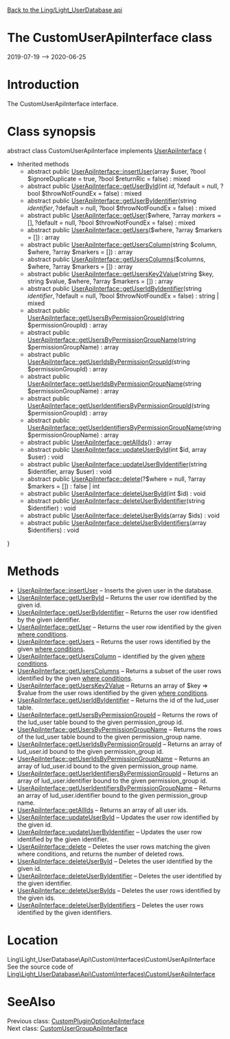 [Back to the Ling/Light_UserDatabase api](https://github.com/lingtalfi/Light_UserDatabase/blob/master/doc/api/Ling/Light_UserDatabase.md)



The CustomUserApiInterface class
================
2019-07-19 --> 2020-06-25






Introduction
============

The CustomUserApiInterface interface.



Class synopsis
==============


abstract class <span class="pl-k">CustomUserApiInterface</span> implements [UserApiInterface](https://github.com/lingtalfi/Light_UserDatabase/blob/master/doc/api/Ling/Light_UserDatabase/Api/Generated/Interfaces/UserApiInterface.md) {

- Inherited methods
    - abstract public [UserApiInterface::insertUser](https://github.com/lingtalfi/Light_UserDatabase/blob/master/doc/api/Ling/Light_UserDatabase/Api/Generated/Interfaces/UserApiInterface/insertUser.md)(array $user, ?bool $ignoreDuplicate = true, ?bool $returnRic = false) : mixed
    - abstract public [UserApiInterface::getUserById](https://github.com/lingtalfi/Light_UserDatabase/blob/master/doc/api/Ling/Light_UserDatabase/Api/Generated/Interfaces/UserApiInterface/getUserById.md)(int $id, ?$default = null, ?bool $throwNotFoundEx = false) : mixed
    - abstract public [UserApiInterface::getUserByIdentifier](https://github.com/lingtalfi/Light_UserDatabase/blob/master/doc/api/Ling/Light_UserDatabase/Api/Generated/Interfaces/UserApiInterface/getUserByIdentifier.md)(string $identifier, ?$default = null, ?bool $throwNotFoundEx = false) : mixed
    - abstract public [UserApiInterface::getUser](https://github.com/lingtalfi/Light_UserDatabase/blob/master/doc/api/Ling/Light_UserDatabase/Api/Generated/Interfaces/UserApiInterface/getUser.md)($where, ?array $markers = [], ?$default = null, ?bool $throwNotFoundEx = false) : mixed
    - abstract public [UserApiInterface::getUsers](https://github.com/lingtalfi/Light_UserDatabase/blob/master/doc/api/Ling/Light_UserDatabase/Api/Generated/Interfaces/UserApiInterface/getUsers.md)($where, ?array $markers = []) : array
    - abstract public [UserApiInterface::getUsersColumn](https://github.com/lingtalfi/Light_UserDatabase/blob/master/doc/api/Ling/Light_UserDatabase/Api/Generated/Interfaces/UserApiInterface/getUsersColumn.md)(string $column, $where, ?array $markers = []) : array
    - abstract public [UserApiInterface::getUsersColumns](https://github.com/lingtalfi/Light_UserDatabase/blob/master/doc/api/Ling/Light_UserDatabase/Api/Generated/Interfaces/UserApiInterface/getUsersColumns.md)($columns, $where, ?array $markers = []) : array
    - abstract public [UserApiInterface::getUsersKey2Value](https://github.com/lingtalfi/Light_UserDatabase/blob/master/doc/api/Ling/Light_UserDatabase/Api/Generated/Interfaces/UserApiInterface/getUsersKey2Value.md)(string $key, string $value, $where, ?array $markers = []) : array
    - abstract public [UserApiInterface::getUserIdByIdentifier](https://github.com/lingtalfi/Light_UserDatabase/blob/master/doc/api/Ling/Light_UserDatabase/Api/Generated/Interfaces/UserApiInterface/getUserIdByIdentifier.md)(string $identifier, ?$default = null, ?bool $throwNotFoundEx = false) : string | mixed
    - abstract public [UserApiInterface::getUsersByPermissionGroupId](https://github.com/lingtalfi/Light_UserDatabase/blob/master/doc/api/Ling/Light_UserDatabase/Api/Generated/Interfaces/UserApiInterface/getUsersByPermissionGroupId.md)(string $permissionGroupId) : array
    - abstract public [UserApiInterface::getUsersByPermissionGroupName](https://github.com/lingtalfi/Light_UserDatabase/blob/master/doc/api/Ling/Light_UserDatabase/Api/Generated/Interfaces/UserApiInterface/getUsersByPermissionGroupName.md)(string $permissionGroupName) : array
    - abstract public [UserApiInterface::getUserIdsByPermissionGroupId](https://github.com/lingtalfi/Light_UserDatabase/blob/master/doc/api/Ling/Light_UserDatabase/Api/Generated/Interfaces/UserApiInterface/getUserIdsByPermissionGroupId.md)(string $permissionGroupId) : array
    - abstract public [UserApiInterface::getUserIdsByPermissionGroupName](https://github.com/lingtalfi/Light_UserDatabase/blob/master/doc/api/Ling/Light_UserDatabase/Api/Generated/Interfaces/UserApiInterface/getUserIdsByPermissionGroupName.md)(string $permissionGroupName) : array
    - abstract public [UserApiInterface::getUserIdentifiersByPermissionGroupId](https://github.com/lingtalfi/Light_UserDatabase/blob/master/doc/api/Ling/Light_UserDatabase/Api/Generated/Interfaces/UserApiInterface/getUserIdentifiersByPermissionGroupId.md)(string $permissionGroupId) : array
    - abstract public [UserApiInterface::getUserIdentifiersByPermissionGroupName](https://github.com/lingtalfi/Light_UserDatabase/blob/master/doc/api/Ling/Light_UserDatabase/Api/Generated/Interfaces/UserApiInterface/getUserIdentifiersByPermissionGroupName.md)(string $permissionGroupName) : array
    - abstract public [UserApiInterface::getAllIds](https://github.com/lingtalfi/Light_UserDatabase/blob/master/doc/api/Ling/Light_UserDatabase/Api/Generated/Interfaces/UserApiInterface/getAllIds.md)() : array
    - abstract public [UserApiInterface::updateUserById](https://github.com/lingtalfi/Light_UserDatabase/blob/master/doc/api/Ling/Light_UserDatabase/Api/Generated/Interfaces/UserApiInterface/updateUserById.md)(int $id, array $user) : void
    - abstract public [UserApiInterface::updateUserByIdentifier](https://github.com/lingtalfi/Light_UserDatabase/blob/master/doc/api/Ling/Light_UserDatabase/Api/Generated/Interfaces/UserApiInterface/updateUserByIdentifier.md)(string $identifier, array $user) : void
    - abstract public [UserApiInterface::delete](https://github.com/lingtalfi/Light_UserDatabase/blob/master/doc/api/Ling/Light_UserDatabase/Api/Generated/Interfaces/UserApiInterface/delete.md)(?$where = null, ?array $markers = []) : false | int
    - abstract public [UserApiInterface::deleteUserById](https://github.com/lingtalfi/Light_UserDatabase/blob/master/doc/api/Ling/Light_UserDatabase/Api/Generated/Interfaces/UserApiInterface/deleteUserById.md)(int $id) : void
    - abstract public [UserApiInterface::deleteUserByIdentifier](https://github.com/lingtalfi/Light_UserDatabase/blob/master/doc/api/Ling/Light_UserDatabase/Api/Generated/Interfaces/UserApiInterface/deleteUserByIdentifier.md)(string $identifier) : void
    - abstract public [UserApiInterface::deleteUserByIds](https://github.com/lingtalfi/Light_UserDatabase/blob/master/doc/api/Ling/Light_UserDatabase/Api/Generated/Interfaces/UserApiInterface/deleteUserByIds.md)(array $ids) : void
    - abstract public [UserApiInterface::deleteUserByIdentifiers](https://github.com/lingtalfi/Light_UserDatabase/blob/master/doc/api/Ling/Light_UserDatabase/Api/Generated/Interfaces/UserApiInterface/deleteUserByIdentifiers.md)(array $identifiers) : void

}






Methods
==============

- [UserApiInterface::insertUser](https://github.com/lingtalfi/Light_UserDatabase/blob/master/doc/api/Ling/Light_UserDatabase/Api/Generated/Interfaces/UserApiInterface/insertUser.md) &ndash; Inserts the given user in the database.
- [UserApiInterface::getUserById](https://github.com/lingtalfi/Light_UserDatabase/blob/master/doc/api/Ling/Light_UserDatabase/Api/Generated/Interfaces/UserApiInterface/getUserById.md) &ndash; Returns the user row identified by the given id.
- [UserApiInterface::getUserByIdentifier](https://github.com/lingtalfi/Light_UserDatabase/blob/master/doc/api/Ling/Light_UserDatabase/Api/Generated/Interfaces/UserApiInterface/getUserByIdentifier.md) &ndash; Returns the user row identified by the given identifier.
- [UserApiInterface::getUser](https://github.com/lingtalfi/Light_UserDatabase/blob/master/doc/api/Ling/Light_UserDatabase/Api/Generated/Interfaces/UserApiInterface/getUser.md) &ndash; Returns the user row identified by the given [where conditions](https://github.com/lingtalfi/SimplePdoWrapper#the-where-conditions).
- [UserApiInterface::getUsers](https://github.com/lingtalfi/Light_UserDatabase/blob/master/doc/api/Ling/Light_UserDatabase/Api/Generated/Interfaces/UserApiInterface/getUsers.md) &ndash; Returns the user rows identified by the given [where conditions](https://github.com/lingtalfi/SimplePdoWrapper#the-where-conditions).
- [UserApiInterface::getUsersColumn](https://github.com/lingtalfi/Light_UserDatabase/blob/master/doc/api/Ling/Light_UserDatabase/Api/Generated/Interfaces/UserApiInterface/getUsersColumn.md) &ndash; identified by the given [where conditions](https://github.com/lingtalfi/SimplePdoWrapper#the-where-conditions).
- [UserApiInterface::getUsersColumns](https://github.com/lingtalfi/Light_UserDatabase/blob/master/doc/api/Ling/Light_UserDatabase/Api/Generated/Interfaces/UserApiInterface/getUsersColumns.md) &ndash; Returns a subset of the user rows identified by the given [where conditions](https://github.com/lingtalfi/SimplePdoWrapper#the-where-conditions).
- [UserApiInterface::getUsersKey2Value](https://github.com/lingtalfi/Light_UserDatabase/blob/master/doc/api/Ling/Light_UserDatabase/Api/Generated/Interfaces/UserApiInterface/getUsersKey2Value.md) &ndash; Returns an array of $key => $value from the user rows identified by the given [where conditions](https://github.com/lingtalfi/SimplePdoWrapper#the-where-conditions).
- [UserApiInterface::getUserIdByIdentifier](https://github.com/lingtalfi/Light_UserDatabase/blob/master/doc/api/Ling/Light_UserDatabase/Api/Generated/Interfaces/UserApiInterface/getUserIdByIdentifier.md) &ndash; Returns the id of the lud_user table.
- [UserApiInterface::getUsersByPermissionGroupId](https://github.com/lingtalfi/Light_UserDatabase/blob/master/doc/api/Ling/Light_UserDatabase/Api/Generated/Interfaces/UserApiInterface/getUsersByPermissionGroupId.md) &ndash; Returns the rows of the lud_user table bound to the given permission_group id.
- [UserApiInterface::getUsersByPermissionGroupName](https://github.com/lingtalfi/Light_UserDatabase/blob/master/doc/api/Ling/Light_UserDatabase/Api/Generated/Interfaces/UserApiInterface/getUsersByPermissionGroupName.md) &ndash; Returns the rows of the lud_user table bound to the given permission_group name.
- [UserApiInterface::getUserIdsByPermissionGroupId](https://github.com/lingtalfi/Light_UserDatabase/blob/master/doc/api/Ling/Light_UserDatabase/Api/Generated/Interfaces/UserApiInterface/getUserIdsByPermissionGroupId.md) &ndash; Returns an array of lud_user.id bound to the given permission_group id.
- [UserApiInterface::getUserIdsByPermissionGroupName](https://github.com/lingtalfi/Light_UserDatabase/blob/master/doc/api/Ling/Light_UserDatabase/Api/Generated/Interfaces/UserApiInterface/getUserIdsByPermissionGroupName.md) &ndash; Returns an array of lud_user.id bound to the given permission_group name.
- [UserApiInterface::getUserIdentifiersByPermissionGroupId](https://github.com/lingtalfi/Light_UserDatabase/blob/master/doc/api/Ling/Light_UserDatabase/Api/Generated/Interfaces/UserApiInterface/getUserIdentifiersByPermissionGroupId.md) &ndash; Returns an array of lud_user.identifier bound to the given permission_group id.
- [UserApiInterface::getUserIdentifiersByPermissionGroupName](https://github.com/lingtalfi/Light_UserDatabase/blob/master/doc/api/Ling/Light_UserDatabase/Api/Generated/Interfaces/UserApiInterface/getUserIdentifiersByPermissionGroupName.md) &ndash; Returns an array of lud_user.identifier bound to the given permission_group name.
- [UserApiInterface::getAllIds](https://github.com/lingtalfi/Light_UserDatabase/blob/master/doc/api/Ling/Light_UserDatabase/Api/Generated/Interfaces/UserApiInterface/getAllIds.md) &ndash; Returns an array of all user ids.
- [UserApiInterface::updateUserById](https://github.com/lingtalfi/Light_UserDatabase/blob/master/doc/api/Ling/Light_UserDatabase/Api/Generated/Interfaces/UserApiInterface/updateUserById.md) &ndash; Updates the user row identified by the given id.
- [UserApiInterface::updateUserByIdentifier](https://github.com/lingtalfi/Light_UserDatabase/blob/master/doc/api/Ling/Light_UserDatabase/Api/Generated/Interfaces/UserApiInterface/updateUserByIdentifier.md) &ndash; Updates the user row identified by the given identifier.
- [UserApiInterface::delete](https://github.com/lingtalfi/Light_UserDatabase/blob/master/doc/api/Ling/Light_UserDatabase/Api/Generated/Interfaces/UserApiInterface/delete.md) &ndash; Deletes the user rows matching the given where conditions, and returns the number of deleted rows.
- [UserApiInterface::deleteUserById](https://github.com/lingtalfi/Light_UserDatabase/blob/master/doc/api/Ling/Light_UserDatabase/Api/Generated/Interfaces/UserApiInterface/deleteUserById.md) &ndash; Deletes the user identified by the given id.
- [UserApiInterface::deleteUserByIdentifier](https://github.com/lingtalfi/Light_UserDatabase/blob/master/doc/api/Ling/Light_UserDatabase/Api/Generated/Interfaces/UserApiInterface/deleteUserByIdentifier.md) &ndash; Deletes the user identified by the given identifier.
- [UserApiInterface::deleteUserByIds](https://github.com/lingtalfi/Light_UserDatabase/blob/master/doc/api/Ling/Light_UserDatabase/Api/Generated/Interfaces/UserApiInterface/deleteUserByIds.md) &ndash; Deletes the user rows identified by the given ids.
- [UserApiInterface::deleteUserByIdentifiers](https://github.com/lingtalfi/Light_UserDatabase/blob/master/doc/api/Ling/Light_UserDatabase/Api/Generated/Interfaces/UserApiInterface/deleteUserByIdentifiers.md) &ndash; Deletes the user rows identified by the given identifiers.





Location
=============
Ling\Light_UserDatabase\Api\Custom\Interfaces\CustomUserApiInterface<br>
See the source code of [Ling\Light_UserDatabase\Api\Custom\Interfaces\CustomUserApiInterface](https://github.com/lingtalfi/Light_UserDatabase/blob/master/Api/Custom/Interfaces/CustomUserApiInterface.php)



SeeAlso
==============
Previous class: [CustomPluginOptionApiInterface](https://github.com/lingtalfi/Light_UserDatabase/blob/master/doc/api/Ling/Light_UserDatabase/Api/Custom/Interfaces/CustomPluginOptionApiInterface.md)<br>Next class: [CustomUserGroupApiInterface](https://github.com/lingtalfi/Light_UserDatabase/blob/master/doc/api/Ling/Light_UserDatabase/Api/Custom/Interfaces/CustomUserGroupApiInterface.md)<br>
